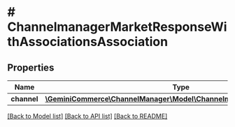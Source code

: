 # # ChannelmanagerMarketResponseWithAssociationsAssociation


## Properties 


Name | Type | Description | Notes
------------ | ------------- | ------------- | -------------
**channel**| [**\GeminiCommerce\ChannelManager\Model\ChannelmanagerChannelResponse**](ChannelmanagerChannelResponse.md) |   | [optional]


[[Back to Model list]](../../README.md#models) [[Back to API list]](../../README.md#endpoints) [[Back to README]](../../README.md)

